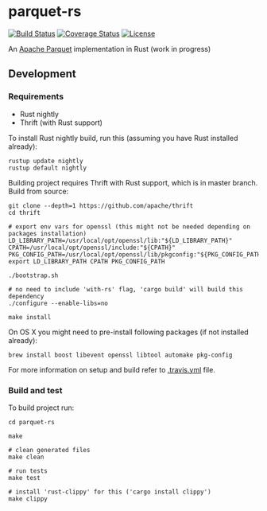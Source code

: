 # parquet-rs

[![Build Status](https://travis-ci.org/sunchao/parquet-rs.svg?branch=master)](https://travis-ci.org/sunchao/parquet-rs)
[![Coverage Status](https://coveralls.io/repos/github/sunchao/parquet-rs/badge.svg?branch=master)](https://coveralls.io/github/sunchao/parquet-rs?branch=master)
[![License](https://img.shields.io/badge/License-Apache%202.0-blue.svg)](https://opensource.org/licenses/Apache-2.0)

An [Apache Parquet](https://parquet.apache.org/) implementation in Rust (work in progress)

## Development
### Requirements
- Rust nightly
- Thrift (with Rust support)

To install Rust nightly build, run this (assuming you have Rust installed already):
```shell
rustup update nightly
rustup default nightly
```

Building project requires Thrift with Rust support, which is in master branch. Build from source:
```shell
git clone --depth=1 https://github.com/apache/thrift
cd thrift

# export env vars for openssl (this might not be needed depending on packages installation)
LD_LIBRARY_PATH=/usr/local/opt/openssl/lib:"${LD_LIBRARY_PATH}"
CPATH=/usr/local/opt/openssl/include:"${CPATH}"
PKG_CONFIG_PATH=/usr/local/opt/openssl/lib/pkgconfig:"${PKG_CONFIG_PATH}"
export LD_LIBRARY_PATH CPATH PKG_CONFIG_PATH

./bootstrap.sh

# no need to include 'with-rs' flag, 'cargo build' will build this dependency
./configure --enable-libs=no

make install
```

On OS X you might need to pre-install following packages (if not installed already):
```shell
brew install boost libevent openssl libtool automake pkg-config
```

For more information on setup and build refer to [.travis.yml](./.travis.yml) file.

### Build and test
To build project run:
```shell
cd parquet-rs

make

# clean generated files
make clean

# run tests
make test

# install 'rust-clippy' for this ('cargo install clippy')
make clippy
```
